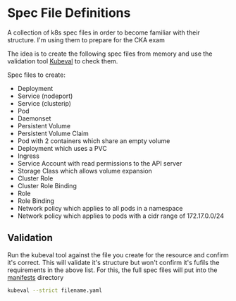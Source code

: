 # Spec File Definitions
A collection of k8s spec files in order to become familiar with their structure. I'm using them to prepare for the CKA exam

The idea is to create the following spec files from memory and use the validation tool [Kubeval](https://kubeval.instrumenta.dev/) to check them.

Spec files to create:

- Deployment
- Service (nodeport)
- Service (clusterip)
- Pod
- Daemonset
- Persistent Volume
- Persistent Volume Claim
- Pod with 2 containers which share an empty volume
- Deployment which uses a PVC
- Ingress
- Service Account with read permissions to the API server
- Storage Class which allows volume expansion
- Cluster Role
- Cluster Role Binding
- Role
- Role Binding
- Network policy which applies to all pods in a namespace
- Network policy which applies to pods with a cidr range of 172.17.0.0/24

## Validation
Run the kubeval tool against the file you create for the resource and confirm it's correct. This will validate it's structure but won't confirm it's fufils the requirements in the above list. For this, the full spec files will put into the [manifests](./manifests) directory

```bash
kubeval --strict filename.yaml
```
